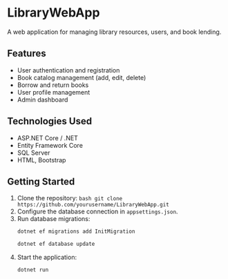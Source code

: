 # LibraryWebApp

A web application for managing library resources, users, and book lending.

## Features

- User authentication and registration
- Book catalog management (add, edit, delete)
- Borrow and return books
- User profile management
- Admin dashboard

## Technologies Used

- ASP.NET Core / .NET
- Entity Framework Core
- SQL Server
- HTML, Bootstrap

## Getting Started

1. Clone the repository:
    ```bash git clone https://github.com/yourusername/LibraryWebApp.git```
2. Configure the database connection in `appsettings.json`.
3. Run database migrations:
    ```bash
    dotnet ef migrations add InitMigration
    ```
    ```bash
    dotnet ef database update
    ```
4. Start the application:
    ```bash
    dotnet run
    ```

